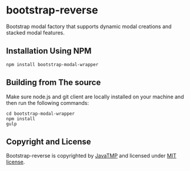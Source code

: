 # bootstrap-reverse
Bootstrap modal factory that supports dynamic modal creations and stacked modal features.

## Installation Using NPM
```
npm install bootstrap-modal-wrapper
```

## Building from The source
Make sure node.js and git client are locally installed on your machine and then run the following commands:
```
cd bootstrap-modal-wrapper
npm install
gulp
```

## Copyright and License
Bootstrap-reverse is copyrighted by [JavaTMP](http://www.javatmp.com) and licensed under [MIT license](https://github.com/JavaTMP/bootstrap-modal-wrapper/blob/master/LICENSE).
